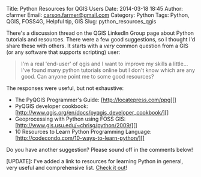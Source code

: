 Title: Python Resources for QGIS Users
Date: 2014-03-18 18:45
Author: cfarmer
Email: carson.farmer@gmail.com
Category: Python
Tags: Python, QGIS, FOSS4G, Helpful tip, GIS
Slug: python_resources_qgis

There's a discussion thread on the QGIS LinkedIn Group page about Python tutorials and resources. There were a few good suggestions, so I thought I'd share these with others. It starts with a *very* common question from a GIS (or any software that supports scripting) user:

> I'm a real 'end-user' of qgis and I want to improve my skills a little... I've found many python tutorials online but I don't know which are any good. Can anyone point me to some good resources?

The responses were useful, but not exhaustive:

* The PyQGIS Programmer's Guide: [http://locatepress.com/ppg][]
* PyQGIS developer cookbook: [http://www.qgis.org/en/docs/pyqgis_developer_cookbook/][]
* Geoprocessing with Python using FOSS GIS: [http://www.gis.usu.edu/~chrisg/python/2009/][]
* 10 Resources to Learn Python Programming Language: [http://codecondo.com/10-ways-to-learn-python/][]

Do you have another suggestion? Please sound off in the comments below!

[UPDATE]: I've added a link to resources for learning Python in general, very useful and comprehensive list. [Check it out](http://codecondo.com/10-ways-to-learn-python/)!

<!--more-->
